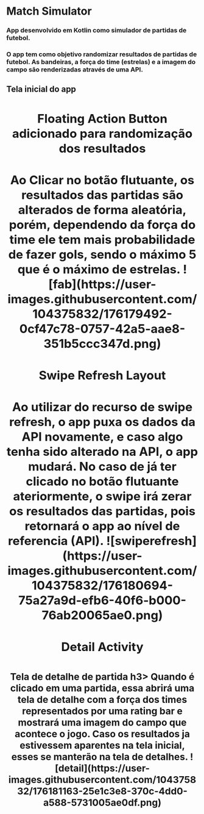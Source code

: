 # Match Simulator


<h3>App desenvolvido em Kotlin como simulador de partidas de futebol.<h3>
 
 O app tem como objetivo randomizar resultados de partidas de futebol.
 As bandeiras, a força do time (estrelas) e a imagem do campo são renderizadas através de uma API.
 
<h2> Tela inicial do app <h2>
 <div align="center"
img src="(https://user-images.githubusercontent.com/104375832/176178913-1dc38fb7-4152-4765-83d3-f63a2b6bc2e1.png)" width="0px" 
/div>

  
<h2> Floating Action Button adicionado para randomização dos resultados<h2>
   Ao Clicar no botão flutuante, os resultados das partidas são alterados de forma aleatória, porém, dependendo da força do time ele tem mais probabilidade de fazer gols, sendo o máximo 5 que é o máximo de estrelas.
![fab](https://user-images.githubusercontent.com/104375832/176179492-0cf47c78-0757-42a5-aae8-351b5ccc347d.png)
 
<h2> Swipe Refresh Layout <h2>
 Ao utilizar do recurso de swipe refresh, o app puxa os dados da API novamente, e caso algo tenha sido alterado na API, o app mudará. No caso de já ter clicado no botão flutuante ateriormente, o swipe irá zerar os resultados das partidas, pois retornará o app ao nível de referencia (API).
 ![swiperefresh](https://user-images.githubusercontent.com/104375832/176180694-75a27a9d-efb6-40f6-b000-76ab20065ae0.png)

 <h2> Detail Activity <h2>
  <h3> Tela de detalhe de partida h3>
   Quando é clicado em uma partida, essa abrirá uma tela de detalhe com a força dos times representados por uma rating bar e mostrará uma imagem do campo que acontece o jogo.
   Caso os resultados ja estivessem aparentes na tela inicial, esses se manterão na tela de detalhes.
 ![detail](https://user-images.githubusercontent.com/104375832/176181163-25e1c3e8-370c-4dd0-a588-5731005ae0df.png)

 
    
